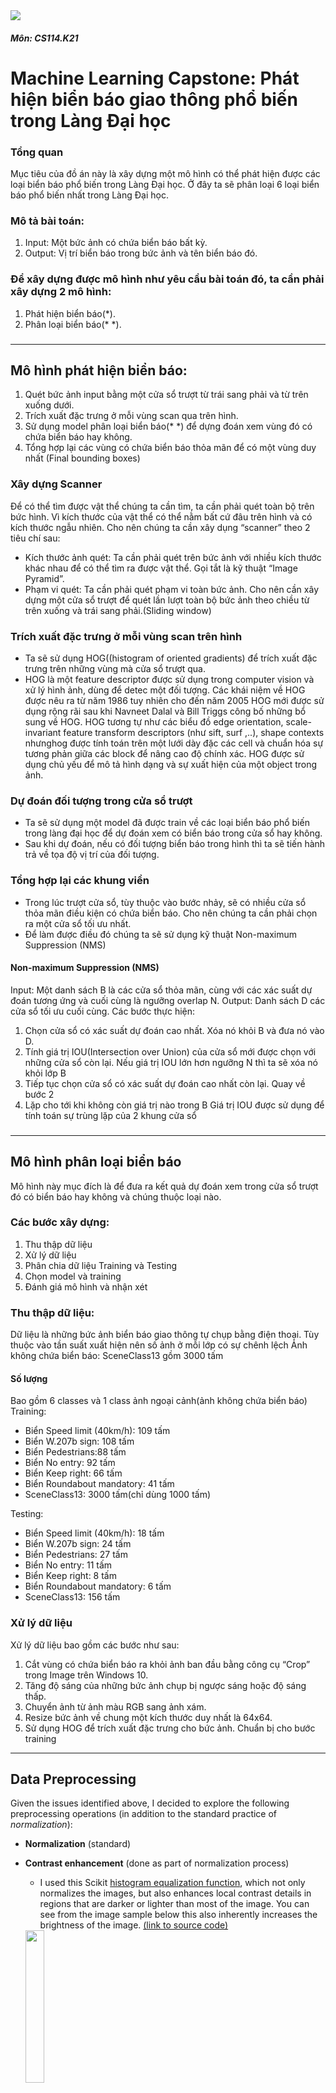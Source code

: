 <img src='images/writeup/collage-1b.jpg'>

##### Môn: CS114.K21
# **Machine Learning Capstone: Phát hiện biển báo giao thông phổ biến trong Làng Đại học**
###
### Tổng quan
Mục tiêu của đồ án này là xây dựng một mô hình có thể phát hiện được các loại biển báo phổ biến trong Làng Đại học.
Ở đây ta sẽ phân loại 6 loại biển báo phổ biến nhất trong Làng Đại học.

### Mô tả  bài toán:
1. Input: Một bức ảnh có chứa biển báo bất kỳ.
2. Output: Vị trí biển báo trong bức ảnh và tên biển báo đó.

### Để xây dựng được mô hình như yêu cầu bài toán đó, ta cần phải xây dựng 2 mô hình:
1. Phát hiện biển báo(*).
2. Phân loại biển báo(* *).

###
---
###
## Mô hình phát hiện biển báo:
1. Quét bức ảnh input bằng một cửa sổ trượt từ trái sang phải và từ trên xuống dưới.
2. Trích xuất đặc trưng ở mỗi vùng scan qua trên hình.
3.	Sử dụng model phân loại biển báo(* *) để dựng đoán xem vùng đó có chứa biển báo hay không.
4.	Tổng hợp lại các vùng có chứa biển báo thỏa mãn để có một vùng duy nhất (Final bounding boxes) 

### Xây dựng Scanner
Để có thể tìm được vật thể chúng ta cần tìm, ta cần phải quét toàn bộ trên bức hình. Vì kích thước của vật thể có thể nằm bất cứ đâu trên hình và có kích thước ngẫu nhiên. Cho nên chúng ta cần xây dụng “scanner” theo 2 tiêu chí sau:
- Kích thước ảnh quét: Ta cần phải quét trên bức ảnh với nhiều kích thước khác nhau để có thể tìm ra được vật thể. Gọi tắt là kỹ thuật “Image Pyramid”.
- Phạm vi quét: Ta cần phải quét phạm vi toàn bức ảnh. Cho nên cần xây dựng một cửa sổ trượt để quét lần lượt toàn bộ bức ảnh theo chiều từ trên xuống và trái sang phải.(Sliding window)

### Trích xuất đặc trưng ở mỗi vùng scan trên hình
-	Ta sẽ sử dụng HOG((histogram of oriented gradients) để trích xuất đặc trưng trên những vùng mà cửa sổ trượt qua.
-	HOG là một feature descriptor được sử dụng trong computer vision và xử lý hình ảnh, dùng để detec một đối tượng. Các khái niệm về HOG được nêu ra từ năm 1986 tuy nhiên cho đến năm 2005 HOG mới được sử dụng rộng rãi sau khi Navneet Dalal và Bill Triggs công bố những bổ sung về HOG. HOG tương tự như các biểu đồ edge orientation, scale-invariant feature transform descriptors (như sift, surf ,..), shape contexts nhưnghog được tính toán trên một lưới dày đặc các cell và chuẩn hóa sự tương phản giữa các block để nâng cao độ chính xác. HOG được sử dụng chủ yếu để mô tả hình dạng và sự xuất hiện của một object trong ảnh.

### Dự đoán đối tượng trong cửa sổ trượt
-	Ta sẽ sử dụng một model đã được train về các loại biển báo phổ biến trong làng đại học để dự đoán xem có biển báo trong cửa sổ hay không. 
-  Sau khi dự đoán, nếu có đối tượng biển báo trong hình thì ta sẽ tiến hành trả về tọa độ vị trí của đối tượng.

### Tổng hợp lại các khung viền
-  Trong lúc trượt cửa sổ, tùy thuộc vào bước nhảy, sẽ có nhiều cửa sổ thỏa mãn điều kiện có chứa biển báo. Cho nên chúng ta cần phải chọn ra một cửa sổ tối ưu nhất.
-  Để làm được điều đó chúng ta sẽ sử dụng kỹ thuật Non-maximum Suppression (NMS)

#### Non-maximum Suppression (NMS)
Input: Một danh sách B là các cửa sổ thỏa mãn, cùng với các xác suất dự đoán tương ứng và cuối cùng là ngưỡng overlap N.
Output: Danh sách D các cửa sổ tối ưu cuối cùng.
Các bước thực hiện: 
1.	Chọn cửa sổ có xác suất dự đoán cao nhất. Xóa nó khỏi B và đưa nó vào D. 
2.	Tính giá trị IOU(Intersection over Union) của cửa sổ mới được chọn với những cửa sổ còn lại. Nếu giá trị IOU lớn hơn ngưỡng N thì ta sẽ xóa nó khỏi lớp B
3.	Tiếp tục chọn cửa sổ có xác suất dự đoán cao nhất còn lại. Quay về bước 2
4.	Lặp cho tới khi không còn giá trị nào trong B
Giá trị IOU được sử dụng để tính toán sự trùng lặp của 2 khung cửa sổ

###
---
###
## Mô hình phân loại biển báo

Mô hình này mục đích là để đưa ra kết quả dự đoán xem trong cửa sổ trượt đó có biển báo hay không và chúng thuộc loại nào.

### Các bước xây dựng:
1. Thu thập dữ liệu
2. Xử lý dữ liệu
3. Phân chia dữ liệu Training và Testing
4. Chọn model và training
5. Đánh giá mô hình và nhận xét

### Thu thập dữ liệu:
Dữ liệu là những bức ảnh biển báo giao thông tự chụp bằng điện thoại. Tùy thuộc vào tần suất xuất hiện nên số ảnh ở mỗi lớp có sự chênh lệch
Ảnh không chứa biển báo: SceneClass13 gồm 3000 tấm

#### Số lượng
Bao gồm 6 classes và 1 class ảnh ngoại cảnh(ảnh không chứa biển báo)
Training:
- Biển Speed limit (40km/h): 109 tấm
- Biển W.207b sign: 108 tấm
- Biển Pedestrians:88 tấm 
- Biển No entry: 92 tấm
- Biển Keep right: 66 tấm
- Biển Roundabout mandatory: 41 tấm
- SceneClass13: 3000 tấm(chỉ dùng 1000 tấm)

Testing:
- Biển Speed limit (40km/h): 18 tấm
- Biển W.207b sign: 24 tấm
- Biển Pedestrians: 27 tấm 
- Biển No entry: 11 tấm
- Biển Keep right: 8 tấm
- Biển Roundabout mandatory: 6 tấm
- SceneClass13: 156 tấm

### Xử lý dữ liệu
Xử lý dữ liệu bao gồm các bước như sau:
1.	Cắt vùng có chứa biển báo ra khỏi ảnh ban đầu bằng công cụ “Crop” trong Image trên Windows 10.
2.	Tăng độ sáng của những bức ảnh chụp bị ngược sáng hoặc độ sáng thấp.
3.	Chuyển ảnh từ ảnh màu RGB sang ảnh xám.
4.	Resize bức ảnh về chung một kích thước duy nhất là 64x64.
5.	Sử dụng HOG để trích xuất đặc trưng cho bức ảnh. Chuẩn bị cho bước training
---
## Data Preprocessing
Given the issues identified above, I decided to explore the following preprocessing operations (in addition to the standard practice of _normalization_):

* __Normalization__ (standard)
* __Contrast enhancement__ (done as part of normalization process)
  * I used this Scikit [histogram equalization function](http://scikit-image.org/docs/dev/api/skimage.exposure.html#skimage.exposure.equalize_adapthist), which not only normalizes the images, but also enhances local contrast details in regions that are darker or lighter than most of the image. You can see from the image sample below this also inherently increases the brightness of the image. [(link to source code)](Traffic_Sign_Classifier_final_v5.py#L231)

   <img src='images/writeup/orig_vs_norm.jpg' width="25%"/>

* __Augmentation__
  * __Increase total number of images__, so that the model has more training examples to learn from.
  * __Create an equal distribution of images__ (i.e., same number of images per class) so that the model has a sufficient number of training examples in each class. I initially tested models on sets of 4k images per class, and found that models performed better with more images. I ultimately generated a set of 6k images per class for the final model.
  * __Apply affine transformations__. Used to generate images with various sets of perturbations. Specifically: rotation, shift, shearing, and zoom. But, I decided _not_ to apply horizontal/vertical flipping as this didn't seem pertinent to real-life use cases.
  * __Apply ZCA whitening__ to accentuate edges.
  * __Apply color transformations__
    * _Color channel shifts_ -- This was done to create slight color derivations to help prevent the model from overfitting on specific color shades. This intuitively seemed like a better strategy than grayscaling.
    * _Grayscaling_ -- This was performed separately _after_ all of the above transformations. Due to the high darkness and low contrast issues, applying grayscale before the other transformations didn't make sense. It would only make the contrast issue worse. So, I decided to test the grayscale versions as a separate data set to see if it boosted performance (spoiler alert: it didn't).

Here is the snippet of code that takes the already normalized images (with contrast enhanced) and applies the other transformations listed above. It outputs a new training set with 6k images per class, including the set of normalized training images.

[(link to source code)](Traffic_Sign_Classifier_final_v5.py#L285)

<img src='images/writeup/keras-aug-function.jpg' width="60%"/>

<img src='images/writeup/aug-function.jpg' width="96%"/>

<img src='images/writeup/aug-count.jpg' width="62%"/>


### Augmented Image Samples
Here is a sample of a traffic sign images after the complete set of **normalization, contrast enhancement, and augmentation** listed above.

<img src='images/writeup/augmented-sample.jpg' width="100%"/>


### Grayscaling
Here is a sample of images with **grayscaling** then applied. At first glance, it doesn't appear that grayscaling improves the images in any meaningful way. So, my hypothesis was that the grayscaled versions would perform the same or worse than the augmented images (this turned out to be correct).

<img src='images/writeup/grayscale-sample.jpg' width="85%"/>


---
## Model Architecture

I tested a variety of models (more than 25 different combinations). Ultimately, I settled on a relatively small and simple architecture that was easy to train and still delivered great performance. My final model consisted of the following layers:

<img src='images/writeup/architecture-diagram.png' width="60%"/>


###
Here is a snapshot of the code. You can see that I use: (a) a relu activation on every layer, (b) maxpooling on alternating convolutional layers with a 5x5 filter, and (c) dropouts on the two fully connected layers with a 0.5 keep probability.

[(link to source code)](Traffic_Sign_Classifier_final_v5.py#L633)

<img src='images/writeup/final-model-code.jpg' width="100%"/>


###
Here are my **training and loss functions**. You can see that I use AdamOptimizer to take advantage of its built-in hyperparameter tuning, which varies the learning rate based on moving averages (momentum) to help the model converge faster, without having to manually tune it myself. You'll notice that I also use L2 regularization to help prevent overfitting.

[(link to source code)](Traffic_Sign_Classifier_final_v5.py#L713)

<img src='images/writeup/training-and-loss-functions.jpg' width="100%"/>


###
Here are the **hyperparameters** I used. My goal was to get the model to converge in less than 50 epochs. Essentially, given time constraints, I didn't want to spend more than two hours training the model. Everything else is pretty standard. Although, I did decrease my L2 decay rate (i.e. lower penalty on weights) during the tuning process, which yielded a small lift in performance.  

[(link to source code)](Traffic_Sign_Classifier_final_v5.py#L545)

<img src='images/writeup/hyperparams.jpg' width="37%"/>


###
Here is the output when I construct the graph. I use print statements to verify that the model structure matches my expectations. I find this very useful as it's easy to get confused when you're tweaking and testing lots of different models. Especially at 3am.  =)

[(link to source code)](Traffic_Sign_Classifier_final_v5.py#L772)

<img src='images/writeup/final-graph-output.jpg' width="50%"/>


###
### Final Model Results:
* training set accuracy of **100%**
* validation set accuracy of **99.4%**
* test set accuracy of **98.2%**

###
### Model Iteration & Tuning
Here I'll try to summarize the approach I took to find a solution that exceeded the benchmark validation set accuracy of 0.93. Although some of the details got lost in the fog of war. I battled with these models for too many days. If you're curious, you can view a fairly exhaustive list of the models I tested [here](model-performance-summary-v2.xlsx).

#### Phase 1
The first steps were to get the most basic version of the LeNet CNN running and begin tuning it. I got 83% validation accuracy without any modifications to the model or preprocessing of the training data. Adding regularization and tuning the hyperparameters made the performance worse. So, I started to explore different types of architectures.

#### Phase 2
This is where I started making mistakes that cost me a lot of time (although I learned a lot in the process). In hindsight, I should have done two simple things at this point: (1) start applying some basic preprocessing to the data and testing the performance impact, and (2) keep iterating on the LeNet architecture by incrementally adding and deepening the layers.

Instead, I started explore different architectures such as [DenseNets](https://arxiv.org/abs/1608.06993). Just look at this diagram from [the paper](); how hard could it be, right?

Wrong.

<img src='images/writeup/densenet.jpg' width="90%"/>

DenseNets didn't seem overly complex at the time, and I probably could have gotten them working if I'd just focused on this. However, in parallel, I tried to get Tensorboard working. Trying to tackle both of these at once was a disaster. In short, creating DenseNets requires a lot of nested functions to create all of the various blocks of convolutional layers. Getting the Tensorboard namespaces to work, getting all of your variables to initialize properly, and getting all of the data to flow in and out of these blocks was a huge challenge. After a bunch of research and trial and error (and coffee), I ultimately abandoned this path. ¯\_(ツ)_/¯

I then tried to implement the (much simpler) inception framework discussed by Vincent [during the lectures](https://www.youtube.com/watch?v=SlTm03bEOxA). After some trial and error, I got an inception network running. But, I couldn't get it to perform better than 80% validation accuracy, so I abandoned this path as well. I believe this approach could have worked, but by this point, I wanted to get back to the basics. So, I decided to focus on data preprocessing and iterating on the original LeNet architecture (which I should have done from the beginning! Arg.)

#### Phase 3
After a day of sleep, yoga, and a few dozen ohms to clear my head...I got back to work.

I started by applying basic transformations to the data and testing simple adjustments to the LeNet architecture. Model performance started to improve, but I still had a bias problem. In the beginning, my models were consistently overfitting the training data and therefore my training accuracy was high but my validation accuracy was still low.

This is a summary of the tactics I deployed to improve performance.

| Model			        |     Validation Accuracy	        					|
|:---------------------|:----------------------------------------------:|
| Basic LeNet      		                                    | 82.6%   	|
| LeNet + bias init =0 (instead of 0.01)    			         | 85.2%		|
| LeNet + bias init + contrast enhancement					   | 92.9%		|
| LeNet + bias init + contrast + augmentation v1 	         | 94.9%		|
| LeNet + bias init + contrast + aug_v1 + deeper layers		| 97.5%     |
| LeNet + bias init + contrast + aug_v1 + more layers	+ regularization		| 98.1%     |
| LeNet + bias init + contrast + aug_v2 + more layers	+ reg tuning		| 99.0%   |
| LeNet + bias init + contrast + aug_v2 + more layers	+ reg tuning + grayscale		| 95.8%  |
| LeNet + bias init + contrast + aug_v2 + more layers	+ reg tuning + more training images	+ more epochs	| 99.4%  |
###
###
Here are more details regarding the tactics above (in order of greatest impact on the model):

* __Contrast enhancement__ &mdash; Pound for pound, this tactic had the greatest impact on performance. It was easy to implement and my validation accuracy immediately jumped more than 7%. I only wish I'd done it sooner. As discussed in my initial exploration of the data, I predicted that the low contrast of many of the original images would make it difficult for the model to recognize the distinct characteristics of each sign. This is obvious even to the human eye! But for some reason I didn't implement this tactic until halfway through the project. **Lesson learned: design and test your pipeline around simple observations and intuitions BEFORE you pursue more complicated strategies.** Keep it simple stupid!
* __Augmentation v1 vs v2__ &mdash; The first iteration of my augmentation function boosted performance by 2% (which was great!). However, my range settings for the affine and color transformations were a little too aggressive. This made the training images overly distorted (this was obvious with the naked eye). Because of these distortions, the model kept overfitting (i.e., it achieved high training accuracy but wasn't able to generalize to the validation set).

   In v2 of my augmentation function, I dialed down the range settings and got a 1% performance boost. Then I added ZCA whitening to improve edge detection and got another 1% lift. In my very last optimization, I then increased the number of images being produced by this function so that there were 6k images per class (instead of 4k). This tactic combined with longer training time yielded the final (and elusive!) 0.4% lift to bring the final validation accuracy to 99.4%. Then I slept.
* __More layers and deeper layers__ &mdash; Surprisingly, and after many iterations, I learned that it doesn't take a high number of layers or incredibly deep layers to achieve human level performance. That said, some modest increases in the size of the model were critical to breaking the 95% accuracy plateau. You can see from the [model diagram](images/writeup/architecture-diagram.png) that I ended up with seven convolutional layers (five more than LeNet) and that my convolutional and fully connected layers are deeper than LeNet as well. Of course, to mitigate this extra learning power, I had to employ regularization tactics.
* __Regularization__ &mdash; Both dropout and L2 regularization proved critical. I made an initial mistake of adding these to the model too early in the process, or had them set too high, which caused the model to underfit. I then removed them altogether until I had a model that was starting to fit and generate high training accuracies. At that point, I added regularization back into the model and started to increase it whenever my model was overfitting (i.e., higher dropout and L2 decay values). After a few overcorrections, I ultimately landed on a dropout of 0.5 and decay of 0.0003.
* __Bias initialization__ &mdash; Initially, I was initializing my biases at 0.01 (using tf.constant). Once I started initializing the biases at zero, my accuracy jumped more than 2%. This was a big surprise. Even after doing more research on the issue, I'm still not exactly sure why this small bias initialization negatively affected the model. My best guess is even this small amount of bias was not self correcting enough during back propagation, and given that the data was normalized, that extra bias was causing additional overfitting in the model. [(link to source code)](Traffic_Sign_Classifier_final_v5.py#L576)
* __Grayscale__ &mdash; Just for shits and giggles, I ran a test on a grayscaled version of the augmented image set. The grayscale set still performed well with a validation accuracy of 95.8%. But, this test turned out to be more trouble than it's worth. The big problem was that there are a bunch of tools out there to help you convert RGB images to grayscale, and none of them (as far as I can tell) provide the correct shape. To feed grayscale images into the network, they need to be rank 4 `(batch_size, 32, 32, 1)`. So, you have to convert each RGB image from `(32, 32, 3)` to `(32, 32, 1)`. Seems simple, right? But all of the scripts I tested strip out the third dimension, yielding an image with shape `(32, 32)`. And, there wasn't much help for this issue on StackOverflow, etc. After lots of troubleshooting, I finally discovered the underlying problem and used a simple matrix multiplication to apply the grayscale conversion while maintaining the right shape. [(link to source code)](Traffic_Sign_Classifier_final_v5.py#L442)

<img src='images/writeup/grayscale-function.jpg' width="70%"/>


###
---
## Test the Model with New Images

### Test Set
I gathered a set of **30 new images** for this phase of testing: 11 of the images were pulled from the internet, and 19 of the images I shot myself around the streets of Prague, which uses the same traffic signs as Germany. Overall, I made the new image set quite challenging in order to learn about the strengths and weaknesses of the model.

Here is the complete set of new images and their corresponding originals.

[(link to source code)](Traffic_Sign_Classifier_final_v5.py#L916)

<img src='images/writeup/test-signs.png' width="90%"/>

### Challenges
Within the new image set, the ones below pose distinct challenges for the model. My hypothesis was that the model would get less than 50% of these correct, while scoring above 80% on the other "normal" new images. In particular, some of the signs I found on the streets of Prague seem particularly challenging. How would the model react when it sees two standard signs combined into a single custom sign? Keep reading to find out!

1. **Large Vehicles Prohibited** &mdash; like many signs that I encountered on the streets of Prague, a single traffic sign includes a combination of two or more signs/symbols.
<img src='images/new-signs/challenging/16-large_vehicles_prohibited_prg_a.jpg' width="10%"/>

2. **No Trucks or Motorcycles** &mdash; again, what are normally two signs are incorporated into one
<img src='images/new-signs/challenging/16-no_trucks_or_motorcycles.jpg' width="10%"/>

3. **Yield** &mdash; yet again, the image includes two signs (this one is from the internet)
<img src='images/new-signs/challenging/13-yield.jpg' width="10%"/>

4. **No Entry** &mdash; the bracket holding up this sign is damaged, so the sign is heavily tilted
<img src='images/new-signs/challenging/17-no_entry_tilt_prg.jpg' width="10%"/>

5. **Turn Right** &mdash; this sign is partially occluded by a very pink van
<img src='images/new-signs/challenging/33-turn_right_occluded_prg.jpg' width="10%"/>

6. **50 km/h** &mdash; the viewing angle makes the image heavily sheared
<img src='images/new-signs/challenging/02-a-50kmh_shear.jpg' width="10%"/>

7. **No Entry** &mdash; this sign has graffiti on it. Punks!
<img src='images/new-signs/challenging/17-b-no_entry_graffiti.jpg' width="10%"/>

8. **Ahead Only** &mdash; this sign is only partially visible
<img src='images/new-signs/challenging/35-ahead_only_occluded.jpg' width="10%"/>


### New Image Test Results
The overall accuracy dropped considerably to 77%, although the model performed pretty well on the new images of "normal" difficulty with 91% accuracy. However, this is still well below the 98.2% accuracy achieved on the original test set. This indicates just how quickly accuracy can drop off when a model encounters new patterns it hasn't yet seen in the training set.

| Image difficulty level|   Correct    |   Out of	 |     Accuracy	  	|
|:---------------------:|:------------:|:-----------:|:-----------------:|
| normal     	         |     20   		|		22     |			91%	      |
| hard     			      |     3			|	  	8		 |        38%        |
| **total**			   	|     **23**	|	**30**    |	    **77%**       |

###
### Top 5 Predictions
Below you can see the top 5 predictions and the corresponding softmax probabilities for each test image.  

[(link to source code)](Traffic_Sign_Classifier_final_v5.py#L1078)

<img src='images/notebook-outputs/output_72_1.png' width="100%"/>
<img src='images/notebook-outputs/output_72_2.png' width="100%"/>
<img src='images/notebook-outputs/output_72_3.png' width="100%"/>
<img src='images/notebook-outputs/output_72_4.png' width="100%"/>
<img src='images/notebook-outputs/output_72_5.png' width="100%"/>
<img src='images/notebook-outputs/output_72_6.png' width="100%"/>
<img src='images/notebook-outputs/output_72_7.png' width="100%"/>
<img src='images/notebook-outputs/output_72_8.png' width="100%"/>
<img src='images/notebook-outputs/output_72_9.png' width="100%"/>
<img src='images/notebook-outputs/output_72_10.png' width="100%"/>
<img src='images/notebook-outputs/output_72_11.png' width="100%"/>
<img src='images/notebook-outputs/output_72_12.png' width="100%"/>
<img src='images/notebook-outputs/output_72_13.png' width="100%"/>
<img src='images/notebook-outputs/output_72_14.png' width="100%"/>
<img src='images/notebook-outputs/output_72_15.png' width="100%"/>
<img src='images/notebook-outputs/output_72_16.png' width="100%"/>
<img src='images/notebook-outputs/output_72_17.png' width="100%"/>
<img src='images/notebook-outputs/output_72_18.png' width="100%"/>
<img src='images/notebook-outputs/output_72_19.png' width="100%"/>
<img src='images/notebook-outputs/output_72_20.png' width="100%"/>
<img src='images/notebook-outputs/output_72_21.png' width="100%"/>
<img src='images/notebook-outputs/output_72_22.png' width="100%"/>
<img src='images/notebook-outputs/output_72_23.png' width="100%"/>
<img src='images/notebook-outputs/output_72_24.png' width="100%"/>
<img src='images/notebook-outputs/output_72_25.png' width="100%"/>
<img src='images/notebook-outputs/output_72_26.png' width="100%"/>
<img src='images/notebook-outputs/output_72_27.png' width="100%"/>
<img src='images/notebook-outputs/output_72_28.png' width="100%"/>
<img src='images/notebook-outputs/output_72_29.png' width="100%"/>
<img src='images/notebook-outputs/output_72_30.png' width="100%"/>


### Precision & Recall &mdash; Original Test Images
Listed below are the precision, recall, and F1 scores for the original set of test images.

[(link to source code)](Traffic_Sign_Classifier_final_v5.py#L1136)

<img src='images/writeup/precision-recall-results.jpg' width="60%"/>

<img src='images/writeup/confusion-matrix.jpg' width="40%"/>


Here are the worst performing classes among the **original test images**.

| Class ID|   Sign Label           |   Precision	 |     Recall	  	|   F1 Score     |
|:-------:|:----------------------|:--------------:|:-----------:|:-----------------:|         
 |    27  |Pedestrians              |     0.61     |     0.52   |   0.56     |   
 |   24   |Road narrows on the right|    0.57       |   0.86   |   0.68     |   
 |    21  |Double curve             |     0.73     |    0.73   |   0.73     |   
 |    37  |Go straight or left      |     0.59      |    1.00   |   0.74     |   
|      0  |Speed limit (20km/h)     |     0.62      |    0.95   |   0.75     |   
 |   29   |Bicycles crossing        |    0.64      |    0.96   |   0.77     |   


### Precision & Recall &mdash; New Images
Here are the worst performing classes for the **new image set**. Not surprisingly, the worst performing class from the original test set (label `27: Pedestrians`) is also one of the poorest performers in the new image set.

| Class ID|   Sign Label                      | Precision| Recall	|  F1 Score  |  Count |
|:-------:|:----------------------------------|:--------:|:------:|:----------:|:------:|  
|  13|   Yield                                |  0.00   |  0.00    |  0.00     |    1   |
|  15|   No vehicles                          |  0.00   |   0.00   |   0.00    |     1  |
|  16|Vehicles over 3.5 metric tons prohibited|  1.00   |   0.33   |   0.50    |     3  |
|   2|   Speed limit (50km/h)                 |  1.00   |   0.50   |   0.67    |     2  |
|  27|   Pedestrians                          |  1.00   |   0.50   |   0.67    |     2  |
|  11|Right-of-way at next intersection       |  0.50   |   1.00   |   0.67    |     1  |
|  14|   Stop                                 |  0.50   |   1.00   |   0.67    |     1  |

There are two thing in particular I want to call out here:

1. If we look at the images from six of the worst performing classes between the two sets, we can see that they all look quite similar. This would help explain the high occurrence of false positives (low precision) and false negatives (low recall). This may also be a case where the transformations done during preprocessing overly distort the images, especially when they're applied to low resolution images. The additional loss in fidelity can make it hard to distinguish some of the symbols from each other.

   Given this, one future improvement to our pipeline would be to review how each transformation affects the various classes, and if needed, create a custom set of transformations to be applied on a class-by-class basis.

<img src='images/writeup/low-precision-recall.jpg' width="60%"/>

###
###
2. I think the most interesting insight from the precision/recall data is the misclassification of label `15: No Vehicles`. If we look at image samples from this class (below), it is arguably the simplest sign and should be one of the easiest to recognize. But upon further inspection, we can see that the contrast boosting function that boosted performance in other classes actually hurts us in this case. This is because any minor spots or shadows on the central white portion of the sign get exacerbated by the contrast enhancement function. These dark spots can then resemble symbols to the model. This is another example of how class-specific preprocessing tactics could improve the pipeline.

<img src='images/writeup/15-no-vehicles.jpg' width="100%"/>


##### Precision Recall Reference Diagram
<img src='images/writeup/precision-recall.png' width="40%"/>
https://en.wikipedia.org/wiki/Precision_and_recall


###
###
---
---
###
### (Optional) Visualizing the Neural Network (See Step 4 of the Ipython notebook for more details)
_Discuss the visual output of your trained network's feature maps. What characteristics did the neural network use to make classifications?_

Given time constraints, I did not complete this optional exercise prior to my project submission.
